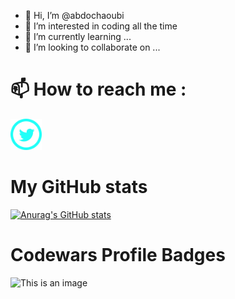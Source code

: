 - 👋 Hi, I’m @abdochaoubi
- 👀 I’m interested in coding all the time 
- 🌱 I’m currently learning ...
- 💞️ I’m looking to collaborate on ...
# 📫 How to reach me :
<a href="https://twitter.com/echaoubiabdo" margin-left ="30px"> <img src="iconmonstr-twitter-5-240.png" width ="50"></a>
# My GitHub stats
 [![Anurag's GitHub stats](https://github-readme-stats.vercel.app/api?username=abdochaoubi)](https://github.com/anuraghazra/github-readme-stats) 
#  Codewars Profile Badges
  ![This is an image](https://www.codewars.com/users/abdochaoubi/badges/large)

